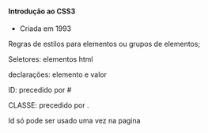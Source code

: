 #### Introdução ao CSS3

- Criada em 1993

Regras de estilos para elementos ou grupos de elementos;

Seletores: elementos html

declarações: elemento e valor

ID: precedido por #

CLASSE: precedido por .

Id só pode ser usado uma vez na pagina